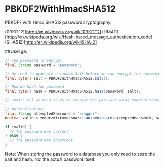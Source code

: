 # PBKDF2WithHmacSHA512
PBKDF2 with Hmac SHA512 password cryptography.

(PBKDF2)[http://en.wikipedia.org/wiki/PBKDF2] (HMAC)[http://en.wikipedia.org/wiki/Hash-based_message_authentication_code] (SHA512)[http://en.wikipedia.org/wiki/SHA-2]



##Useage:
```java
// The password to encrypt 
final String password = "password";

// We need to generate a random Salt before we can encrypt the password
final byte[] salt = PBKDF2WithHmacSHA512.salt();

// Now we hash the password
final byte[] hash = PBKDF2WithHmacSHA512.hash(password, salt);

// That's all we need to do to encrypt the password using PBKDF2WithHmacSHA512.

// Authentication:
final String attemptedPassword = "swagger";
boolean valid = PBKDF2WithHmacSHA512.authenticate(attemptedPassword, salt, hash);

if (valid) {
  // The password was correct
} else {
  // The password was incorrect
}
```

Note: When storing the password to a database you only need to store the salt and hash. Not the actual password itself.
